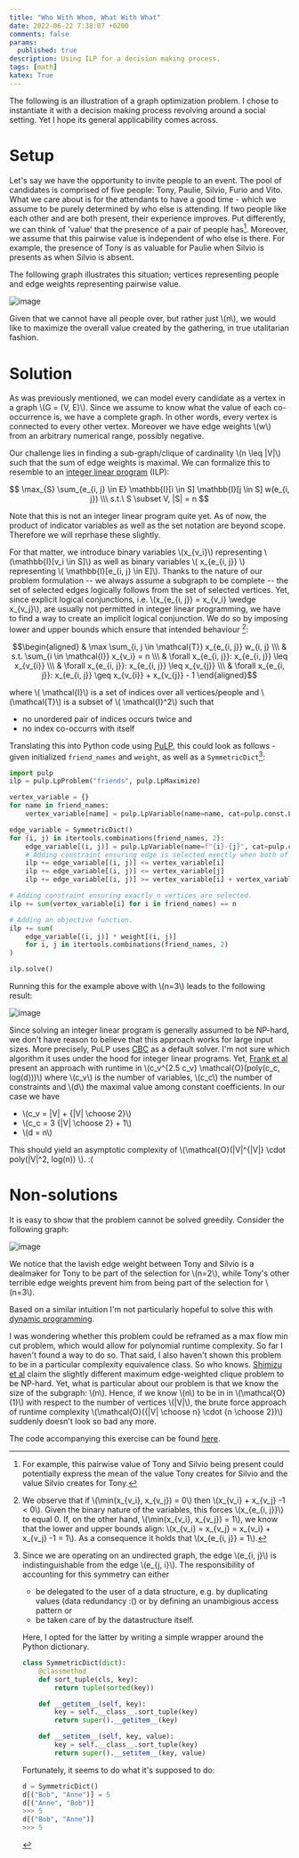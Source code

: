 ```yaml
---
title: "Who With Whom, What With What"
date: 2022-06-22 7:38:07 +0200
comments: false
params:
  published: true
description: Using ILP for a decision making process.
tags: [math]
katex: True
---
```


The following is an illustration of a graph optimization problem. I chose to instantiate it with a decision making process
revolving around a social setting. Yet I hope its general applicability comes across.

# Setup
Let's say we have the opportunity to invite people to an event. The pool of candidates is comprised of five people: Tony, Paulie, Silvio, Furio and Vito. What we care about is for the attendants to have a good time - which we assume to be purely determined by who else is attending. If two people like each other and are both present, their experience improves. Put differently, we can think of 'value' that the presence of a pair of people has[^0]. Moreover, we assume that this pairwise value is independent of who else is there. For example, the presence of Tony is as valuable for Paulie when Silvio is presents as when Silvio is absent.

The following graph illustrates this situation; vertices representing people and edge weights representing pairwise value.

![image](/imgs/friends/friends.gv.png)

Given that we cannot have all people over, but rather just \\(n\\), we would like to maximize the overall value created by the gathering, in true utalitarian fashion.

# Solution
As was previously mentioned, we can model every candidate as a vertex in a graph \\(G = (V, E)\\). Since we assume to know what the value of each co-occurrence is, we have a complete graph. In other words, every vertex is connected to every other vertex. Moreover we have edge weights \\(w\\) from an arbitrary numerical range, possibly negative.

Our challenge lies in finding a sub-graph/clique of cardinality \\(n \leq |V|\\) such that the sum of edge weights is maximal. We can formalize this to resemble to an [integer linear program](https://en.wikipedia.org/wiki/Integer_programming) (ILP):

$$
\max_{S} \sum_{e_{i, j} \in E} \mathbb{I}[i \in S] \mathbb{I}[j \in S] w(e_{i, j}) \\\
s.t.\ S \subset V, |S| = n
$$

Note that this is not an integer linear program quite yet. As of now, the product of indicator variables as well as the set notation are beyond scope. Therefore we will reprhase these slightly.

For that matter, we introduce binary variables \\(x_{v_i}\\) representing \\(\mathbb{I}[v_i \in S]\\) as well as binary variables \\( x_{e_{i, j}} \\) representing \\( \mathbb{I}[e_{i, j} \in E]\\). Thanks to the nature of our problem formulation -- we always assume a subgraph to be complete -- the set of selected edges logically follows from the set of selected vertices. Yet, since explicit logical conjunctions, i.e. \\(x_{e_{i, j}} = x_{v_i} \wedge x_{v_j}\\), are usually not permitted in integer linear programming, we have to find a way to create an implicit logical conjunction. We do so by imposing lower and upper bounds which ensure that intended behaviour [^1]:

$$\begin{aligned}
& \max \sum_{i, j \in \mathcal{T}} x_{e_{i, j}} w_{i, j} \\\
& s.t. \sum_{i \in \mathcal{I}} x_{v_i} = n \\\
& \forall x_{e_{i, j}}: x_{e_{i, j}} \leq x_{v_{i}} \\\
& \forall x_{e_{i, j}}: x_{e_{i, j}} \leq x_{v_{j}} \\\
& \forall x_{e_{i, j}}: x_{e_{i, j}} \geq x_{v_{i}} + x_{v_{j}} - 1 
\end{aligned}$$

where \\( \mathcal{I}\\) is a set of indices over all vertices/people and \\(\mathcal{T}\\) is a subset of \\( \mathcal{I}^2\\) such that
- no unordered pair of indices occurs twice and
- no index co-occurrs with itself



Translating this into Python code using [PuLP](https://coin-or.github.io/pulp/), this could look as follows - given initialized `friend_names` and `weight`, as well as a `SymmetricDict`[^2]:

```python
import pulp
ilp = pulp.LpProblem("friends", pulp.LpMaximize)

vertex_variable = {}
for name in friend_names:
    vertex_variable[name] = pulp.LpVariable(name=name, cat=pulp.const.LpBinary)

edge_variable = SymmetricDict()
for (i, j) in itertools.combinations(friend_names, 2):
    edge_variable[(i, j)] = pulp.LpVariable(name=f"{i}-{j}", cat=pulp.const.LpBinary)
	# Adding constraint ensuring edge is selected exectly when both of its vertices are selected.
    ilp += edge_variable[(i, j)] <= vertex_variable[i]
    ilp += edge_variable[(i, j)] <= vertex_variable[j]
	ilp += edge_variable[(i, j)] >= vertex_variable[i] + vertex_variable[j] - 1

# Adding constraint ensuring exactly n vertices are selected.
ilp += sum(vertex_variable[i] for i in friend_names) == n

# Adding an objective function.
ilp += sum(
    edge_variable[(i, j)] * weight[(i, j)]
    for i, j in itertools.combinations(friend_names, 2)
)

ilp.solve()
```

Running this for the example above with \\(n=3\\) leads to the following result:

![image](/imgs/friends/friends_selected.gv.png)

Since solving an integer linear program is generally assumed to be NP-hard, we don't have reason to believe that this approach works for large input sizes. More precisely, PuLP uses [CBC](https://github.com/coin-or/Cbc) as a default solver. I'm not sure which algorithm it uses under the hood for integer linear programs. Yet, [Frank et al](https://link.springer.com/article/10.1007/BF02579200) present an approach with runtime in \\(c_v^{2.5 c_v} \mathcal{O}(poly(c_c, log(d)))\\) where \\(c_v\\) is the number of variables, \\(c_c\\) the number of constraints and \\(d\\) the maximal value among constant coefficients. In our case we have
- \\(c_v = |V| + {|V| \choose 2}\\)
- \\(c_c = 3 {|V| \choose 2} + 1\\) 
- \\(d = n\\)

This should yield an asymptotic complexity of \\(\mathcal{O}(|V|^{|V|} \cdot poly(|V|^2, log(n)) \\). :(

# Non-solutions


It is easy to show that the problem cannot be solved greedily. Consider the following graph:

![image](/imgs/friends/counterexample.png)

We notice that the lavish edge weight between Tony and Silvio is a dealmaker for Tony to be part of the selection for \\(n=2\\), while Tony's other terrible edge weights prevent him from being part of the selection for \\(n=3\\).

Based on a similar intuition I'm not particularly hopeful to solve this with [dynamic programming](https://en.wikipedia.org/wiki/Dynamic_programming).

I was wondering whether this problem could be reframed as a max flow min cut problem, which would allow for polynomial runtime complexity. So far I haven't found a way to do so. That said, I also haven't shown this problem to be in a particular complexity equivalence class. So who knows. [Shimizu et al](https://arxiv.org/pdf/1810.10258.pdf) claim the slightly different maximum edge-weighted clique problem to be NP-hard. Yet, what is particular about our problem is that we know the size of the subgraph: \\(n\\). Hence, if we know \\(n\\) to be in in \\(\mathcal{O}(1)\\) with respect to the number of vertices \\(|V|\\), the brute force approach of runtime complexity \\(\mathcal{O}({|V| \choose n} \cdot {n \choose 2})\\) suddenly doesn't look so bad any more.

The code accompanying this exercise can be found [here](https://github.com/kklein/whowithwhom).

[^0]: For example, this pairwise value of Tony and Silvio being present could potentially express the mean of the value Tony creates for Silvio and the value Silvio creates for Tony.
[^1]: We observe that if \\(\min(x_{v_i}, x_{v_j}) = 0\\) then \\(x_{v_i} + x_{v_j} -1 < 0\\). Given the binary nature of the variables, this forces \\(x_{e_{i, j}}\\) to equal 0. If, on the other hand, \\(\min(x_{v_i}, x_{v_j}) = 1\\), we know that the lower and upper bounds align: \\(x_{v_i} =  x_{v_j} = x_{v_i} + x_{v_j} -1 = 1\\). As a consequence it holds that \\(x_{e_{i, j}} = 1\\).
[^2]: Since we are operating on an undirected graph, the edge \\(e_{i, j}\\) is indistinguishable from the edge \\(e_{j, i}\\). The responsibility of accounting for this symmetry can either
	* be delegated to the user of a data structure, e.g. by duplicating values (data redundancy :() or by defining an unambigious access pattern or
	* be taken care of by the datastructure itself.

	Here, I opted for the latter by writing a simple wrapper around the Python dictionary.
	```python
	class SymmetricDict(dict):
		@classmethod
		def sort_tuple(cls, key):
			return tuple(sorted(key))

		def __getitem__(self, key):
			key = self.__class__.sort_tuple(key)
			return super().__getitem__(key)

		def __setitem__(self, key, value):
			key = self.__class__.sort_tuple(key)
			return super().__setitem__(key, value)
	```

	Fortunately, it seems to do what it's supposed to do:
	```python
	d = SymmetricDict()
	d[("Bob", "Anne")] = 5
	d[("Anne", "Bob")]
	>>> 5
	d[("Bob", "Anne")]
	>>> 5
	```

[^4]: Modulo binary constraints.
